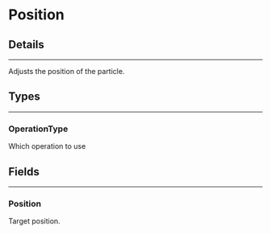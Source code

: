 # Position

## Details

---

Adjusts the position of the particle.

## Types

---

### OperationType

Which operation to use

## Fields

---

### Position

Target position.
